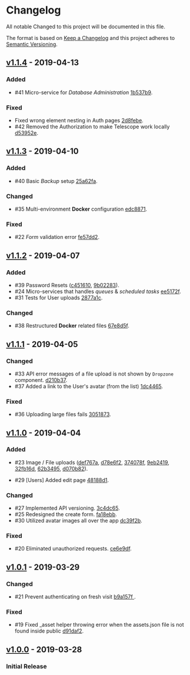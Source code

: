 # Changelog

All notable Changed to this project will be documented in this file.

The format is based on [Keep a Changelog](http://keepachangelog.com/en/1.0.0/)
and this project adheres to [Semantic Versioning](http://semver.org/spec/v2.0.0.html).

## [v1.1.4](https://github.com/palonponjovertlota/laravel-react-admin/releases/tag/1.1.4) - 2019-04-13

### Added

-   #41 Micro-service for _Database Administration_ [1b537b9](https://github.com/palonponjovertlota/laravel-react-admin/commit/1b537b9c6dd9c22394c1ede66141d376f263cfa0).

### Fixed

-   Fixed wrong element nesting in Auth pages [2d8febe](https://github.com/palonponjovertlota/laravel-react-admin/commit/2d8febe1b60ee598c7b40a2f16ee6df2219ec758).
-   #42 Removed the Authorization to make Telescope work locally [d53952e](https://github.com/palonponjovertlota/laravel-react-admin/commit/d53952e8deecf23b7b6c2e1ea49a51896c45b4ff).

## [v1.1.3](https://github.com/palonponjovertlota/laravel-react-admin/releases/tag/1.1.3) - 2019-04-10

### Added

-   #40 Basic _Backup_ setup [25a62fa](https://github.com/palonponjovertlota/laravel-react-admin/commit/25a62fa219c20f35e53b22e5c8906c60e4f6b7d1).

### Changed

-   #35 Multi-environment **Docker** configuration [edc8871](https://github.com/palonponjovertlota/laravel-react-admin/commit/edc8871a123715bd1ee41211325791491ee76c8e).

### Fixed

-   #22 _Form_ validation error [fe57dd2](https://github.com/palonponjovertlota/laravel-react-admin/commit/fe57dd2d2ffc952dd669d7c4d5b76d2c2aa878a0).

## [v1.1.2](https://github.com/palonponjovertlota/laravel-react-admin/releases/tag/1.1.2) - 2019-04-07

### Added

-   #39 Password Resets ([c451610](https://github.com/palonponjovertlota/laravel-react-admin/commit/c45161070ec6bacc856f0d95107701677619b082), [9b02283](https://github.com/palonponjovertlota/laravel-react-admin/commit/9b02283d6ec15ebd010a10e28f5822f8585aee80)).
-   #24 Micro-services that handles _queues_ & _scheduled tasks_ [ee5172f](https://github.com/palonponjovertlota/laravel-react-admin/commit/ee5172fb5cfa97e3d5881faa507ff6ab6760ee89).
-   #31 Tests for User uploads [2877a1c](https://github.com/palonponjovertlota/laravel-react-admin/commit/2877a1c0a24f71175a24d2d67dd9f04c93a41a76).

### Changed

-   #38 Restructured **Docker** related files [67e8d5f](https://github.com/palonponjovertlota/laravel-react-admin/commit/67e8d5f9aac131238bd8a2dd090f14d4c9dbcdaf).

## [v1.1.1](https://github.com/palonponjovertlota/laravel-react-admin/releases/tag/1.1.1) - 2019-04-05

### Changed

-   #33 API error messages of a file upload is not shown by `Dropzone` component. [d210b37](https://github.com/palonponjovertlota/laravel-react-admin/commit/d210b37132261eefac8511157cd6574860dd83db).
-   #37 Added a link to the User's avatar (from the list) [1dc4465](https://github.com/palonponjovertlota/laravel-react-admin/commit/1dc4465486710e4c65fcc9c83cf22877c6514bb5).

### Fixed

-   #36 Uploading large files fails [3051873](https://github.com/palonponjovertlota/laravel-react-admin/commit/305187322927dc64bd9a25c2afa32e3a6ac0bda1).

## [v1.1.0](https://github.com/palonponjovertlota/laravel-react-admin/releases/tag/1.1.0) - 2019-04-04

### Added

-   #23 Image / File uploads ([def767a](https://github.com/palonponjovertlota/laravel-react-admin/commit/def767adb8ffb9fefa16c1e7020836296067e503), [d78e6f2](https://github.com/palonponjovertlota/laravel-react-admin/commit/d78e6f28ca8832a4b9e778a501f1be4f96d94903), [374078f](https://github.com/palonponjovertlota/laravel-react-admin/commit/374078fbf0d8f2d3fd6acc94747cbcf3517c8e8c), [9eb2419](https://github.com/palonponjovertlota/laravel-react-admin/commit/9eb2419c9d7e9bbb5e8e468af7a3449f98b6923a), [32fb16d](https://github.com/palonponjovertlota/laravel-react-admin/commit/32fb16d1d160200ee3852fca14fe5bae03213556), [62b3495](https://github.com/palonponjovertlota/laravel-react-admin/commit/62b3495989d2639eddfb73107985518092204774), [d070b82](https://github.com/palonponjovertlota/laravel-react-admin/commit/d070b820711fd336d8aeeedf8fe3895c6d871167)).

-   #29 [Users] Added edit page [48188d1](https://github.com/palonponjovertlota/laravel-react-admin/commit/48188d12195865f51bf50edc37014fffa6fc705d).

### Changed

-   #27 Implemented API versioning. [3c4dc65](https://github.com/palonponjovertlota/laravel-react-admin/commit/3c4dc65219e0223fa598d2214f9931abce0fc4ee).
-   #25 Redesigned the create form. [fa18ebb](https://github.com/palonponjovertlota/laravel-react-admin/commit/fa18ebbaaec9407e81a6f44853b35b940e828bdc).
-   #30 Utilized avatar images all over the app [dc39f2b](https://github.com/palonponjovertlota/laravel-react-admin/commit/dc39f2b96cf38a8b0cf6c170ddbf38586d3b20f6).

### Fixed

-   #20 Eliminated unauthorized requests. [ce6e9df](https://github.com/palonponjovertlota/laravel-react-admin/commit/ce6e9df4ee61689074bfcae008b4b48e384dd769).

## [v1.0.1](https://github.com/palonponjovertlota/laravel-react-admin/releases/tag/1.0.1) - 2019-03-29

### Changed

-   #21 Prevent authenticating on fresh visit [b9a157f ](https://github.com/palonponjovertlota/laravel-react-admin/commit/b9a157f4812c5e4f040da8ef5abd1d0224473b5b).

### Fixed

-   #19 Fixed \_asset helper throwing error when the assets.json file is not found inside public [d91daf2](https://github.com/palonponjovertlota/laravel-react-admin/commit/d91daf278cd9f72b654407e006536d1d0afe6094).

## [v1.0.0](https://github.com/palonponjovertlota/laravel-react-admin/releases/tag/1.0.0) - 2019-03-28

### Initial Release
